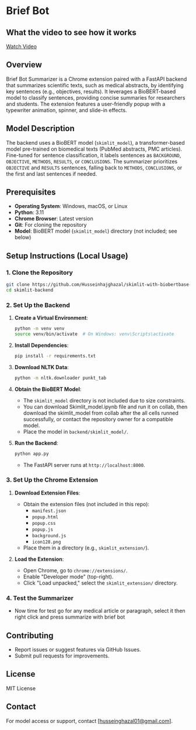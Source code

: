 # Brief Bot

## What the video to see how it works

[Watch Video](https://youtu.be/DqRB0gNcvPs)

## Overview

Brief Bot Summarizer is a Chrome extension paired with a FastAPI backend that summarizes scientific texts, such as medical abstracts, by identifying key sentences (e.g., objectives, results). It leverages a BioBERT-based model to classify sentences, providing concise summaries for researchers and students. The extension features a user-friendly popup with a typewriter animation, spinner, and slide-in effects.

## Model Description

The backend uses a BioBERT model (`skimlit_model`), a transformer-based model pre-trained on biomedical texts (PubMed abstracts, PMC articles). Fine-tuned for sentence classification, it labels sentences as `BACKGROUND`, `OBJECTIVE`, `METHODS`, `RESULTS`, or `CONCLUSIONS`. The summarizer prioritizes `OBJECTIVE` and `RESULTS` sentences, falling back to `METHODS`, `CONCLUSIONS`, or the first and last sentences if needed.

## Prerequisites

- **Operating System**: Windows, macOS, or Linux
- **Python**: 3.11
- **Chrome Browser**: Latest version
- **Git**: For cloning the repository
- **Model**: BioBERT model (`skimlit_model`) directory (not included; see below)

## Setup Instructions (Local Usage)

### 1. Clone the Repository

```bash
git clone https://github.com/Husseinhajghazal/skimlit-with-biobertbase-model.git
cd skimlit-backend
```

### 2. Set Up the Backend

1. **Create a Virtual Environment**:

   ```bash
   python -m venv venv
   source venv/bin/activate  # On Windows: venv\Scripts\activate
   ```

2. **Install Dependencies**:

   ```bash
   pip install -r requirements.txt
   ```

3. **Download NLTK Data**:

   ```bash
   python -m nltk.downloader punkt_tab
   ```

4. **Obtain the BioBERT Model**:

   - The `skimlit_model` directory is not included due to size constraints.
   - You can download Skimlit_model.ipynb file and run it on collab, then download the skimlit_model from collab after the all cells runned successfully, or contact the repository owner for a compatible model.
   - Place the model in `backend/skimlit_model/`.

5. **Run the Backend**:
   ```bash
   python app.py
   ```
   - The FastAPI server runs at `http://localhost:8000`.

### 3. Set Up the Chrome Extension

1. **Download Extension Files**:

   - Obtain the extension files (not included in this repo):
     - `manifest.json`
     - `popup.html`
     - `popup.css`
     - `popup.js`
     - `background.js`
     - `icon128.png`
   - Place them in a directory (e.g., `skimlit_extension/`).

2. **Load the Extension**:
   - Open Chrome, go to `chrome://extensions/`.
   - Enable "Developer mode" (top-right).
   - Click "Load unpacked," select the `skimlit_extension/` directory.

### 4. Test the Summarizer

- Now time for test go for any medical article or paragraph, select it then right click and press summarize with brief bot

## Contributing

- Report issues or suggest features via GitHub Issues.
- Submit pull requests for improvements.

## License

MIT License

## Contact

For model access or support, contact [husseinghazal01@gmail.com].
